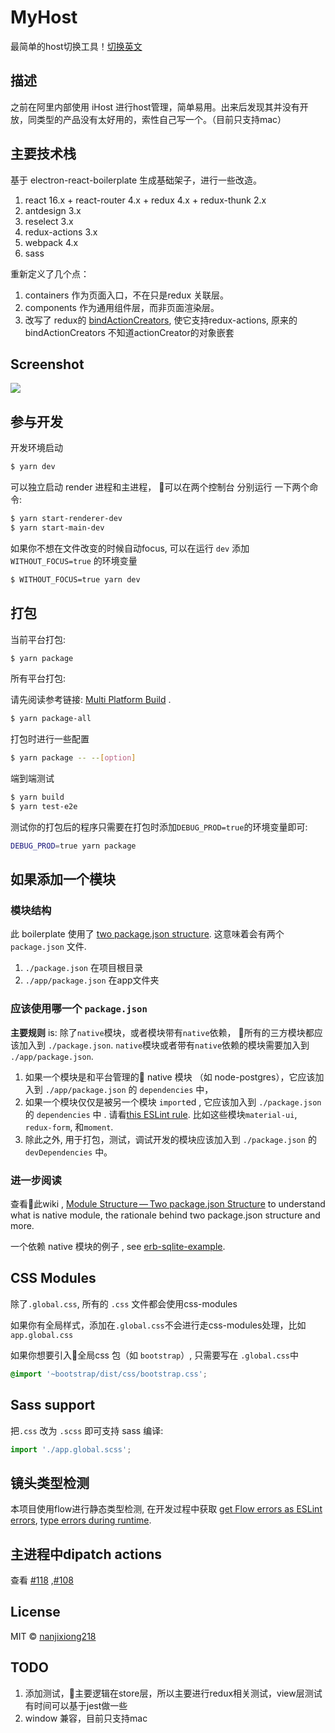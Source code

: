 # MyHost

最简单的host切换工具！[切换英文](https://github.com/nanjixiong218/MyHost/blob/master/README-zh.md)

## 描述 

之前在阿里内部使用 iHost 进行host管理，简单易用。出来后发现其并没有开放，同类型的产品没有太好用的，索性自己写一个。（目前只支持mac）

## 主要技术栈 

基于 electron-react-boilerplate 生成基础架子，进行一些改造。

1. react 16.x + react-router 4.x + redux 4.x + redux-thunk 2.x
2. antdesign 3.x
3. reselect 3.x
4. redux-actions 3.x
5. webpack 4.x
6. sass

重新定义了几个点：

1. containers 作为页面入口，不在只是redux 关联层。
2. components 作为通用组件层，而非页面渲染层。
3. 改写了 redux的 [bindActionCreators](https://github.com/nanjixiong218/MyHost/blob/master/app/utils/bindActionCreators.js), 使它支持redux-actions, 原来的 bindActionCreators 不知道actionCreator的对象嵌套 

## Screenshot

![](http://img.shadowvip.com/myHost.png)

## 参与开发

开发环境启动

```bash
$ yarn dev
```

可以独立启动 render 进程和主进程， 可以在两个控制台 分别运行 一下两个命令:

```bash
$ yarn start-renderer-dev
$ yarn start-main-dev
```

如果你不想在文件改变的时候自动focus, 可以在运行 `dev` 添加 `WITHOUT_FOCUS=true` 的环境变量 

```bash
$ WITHOUT_FOCUS=true yarn dev
```

## 打包 

当前平台打包:

```bash
$ yarn package
```

所有平台打包:

请先阅读参考链接: [Multi Platform Build](https://www.electron.build/multi-platform-build) .


```bash
$ yarn package-all
```

打包时进行一些配置

```bash
$ yarn package -- --[option]
```

端到端测试

```bash
$ yarn build
$ yarn test-e2e
```

测试你的打包后的程序只需要在打包时添加`DEBUG_PROD=true`的环境变量即可:

```bash
DEBUG_PROD=true yarn package
```

## 如果添加一个模块 


###  模块结构

此 boilerplate 使用了 [two package.json structure](https://github.com/electron-userland/electron-builder/wiki/Two-package.json-Structure). 这意味着会有两个`package.json` 文件.

1. `./package.json` 在项目根目录 
2. `./app/package.json` 在app文件夹 

### 应该使用哪一个 `package.json` 

**主要规则** is: 除了`native`模块，或者模块带有`native`依赖， 所有的三方模块都应该加入到 `./package.json`. `native`模块或者带有`native`依赖的模块需要加入到 `./app/package.json`.

1. 如果一个模块是和平台管理的 native 模块 （如 node-postgres），它应该加入到 `./app/package.json` 的 `dependencies` 中， 
2. 如果一个模块仅仅是被另一个模块 `import`ed , 它应该加入到 `./package.json` 的 `dependencies` 中 . 请看[this ESLint rule](https://github.com/benmosher/eslint-plugin-import/blob/master/docs/rules/no-extraneous-dependencies.md). 比如这些模块`material-ui`, `redux-form`, 和`moment`.
3. 除此之外, 用于打包，测试，调试开发的模块应该加入到 `./package.json` 的 `devDependencies` 中。 

### 进一步阅读 

查看此wiki , [Module Structure — Two package.json Structure](https://github.com/chentsulin/electron-react-boilerplate/wiki/Module-Structure----Two-package.json-Structure) to understand what is native module, the rationale behind two package.json structure and more.

一个依赖 native 模块的例子 , see [erb-sqlite-example](https://github.com/amilajack/erb-sqlite-example).

## CSS Modules


除了`.global.css`, 所有的 `.css` 文件都会使用css-modules

如果你有全局样式，添加在`.global.css`不会进行走css-modules处理，比如`app.global.css`

如果你想要引入全局css 包（如 `bootstrap`）, 只需要写在 `.global.css`中

```css
@import '~bootstrap/dist/css/bootstrap.css';
```

## Sass support

把`.css` 改为 `.scss` 即可支持 sass 编译:

```js
import './app.global.scss';
```

## 镜头类型检测 


本项目使用flow进行静态类型检测, 在开发过程中获取 [get Flow errors as ESLint errors](https://github.com/amilajack/eslint-plugin-flowtype-errors), [type errors during runtime](https://github.com/codemix/flow-runtime).

## 主进程中dipatch actions 

查看 [#118](https://github.com/chentsulin/electron-react-boilerplate/issues/118) ,[#108](https://github.com/chentsulin/electron-react-boilerplate/issues/108)

## License

MIT © [nanjixiong218](https://github.com/nanjixiong218)

## TODO

1. 添加测试，主要逻辑在store层，所以主要进行redux相关测试，view层测试有时间可以基于jest做一些
2. window 兼容，目前只支持mac